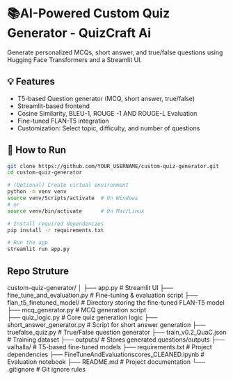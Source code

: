 # 📚AI-Powered Custom Quiz Generator - QuizCraft Ai 

Generate personalized MCQs, short answer, and true/false questions using Hugging Face Transformers and a Streamlit UI.

## 💡 Features
- T5-based Question generator (MCQ, short answer, true/false)
- Streamlit-based frontend
- Cosine Similarity, BLEU-1, ROUGE -1 AND ROUGE-L Evaluation
- Fine-tuned FLAN-T5 integration
- Customization: Select topic, difficulty, and number of questions



## 🚀 How to Run

```bash
git clone https://github.com/YOUR_USERNAME/custom-quiz-generator.git
cd custom-quiz-generator

# (Optional) Create virtual environment
python -m venv venv
source venv/Scripts/activate  # On Windows
# or
source venv/bin/activate      # On Mac/Linux

# Install required dependencies
pip install -r requirements.txt

# Run the app
streamlit run app.py

```
## Repo Struture

custom-quiz-generator/
│
├── app.py                          # Streamlit UI
├── fine_tune_and_evaluation.py     # Fine-tuning & evaluation script
├── flan_t5_finetuned_model/        # Directory storing the fine-tuned FLAN-T5 model
├── mcq_generator.py                # MCQ generation script                  
├── quiz_logic.py                   # Core quiz generation logic
├── short_answer_generator.py       # Script for short answer generation
├── truefalse_quiz.py               # True/False question generator
├── train_v0.2_QuaC.json            # Training dataset
├── outputs/                        # Stores generated questions/outputs
├── valhalla/                       # T5-based fine-tuned models
├── requirements.txt                # Project dependencies
├── FineTuneAndEvaluationscores_CLEANED.ipynb  # Evaluation notebook
├── README.md                       # Project documentation
└── .gitignore                      # Git ignore rules
